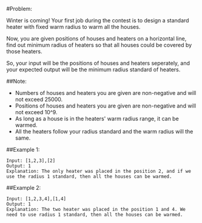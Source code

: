 #Problem:  

Winter is coming! Your first job during the contest is to design a standard heater with fixed warm radius to warm all the houses.

Now, you are given positions of houses and heaters on a horizontal line, find out minimum radius of heaters so that all houses could be covered by those heaters.

So, your input will be the positions of houses and heaters seperately, and your expected output will be the minimum radius standard of heaters.

##Note:
* Numbers of houses and heaters you are given are non-negative and will not exceed 25000.  
* Positions of houses and heaters you are given are non-negative and will not exceed 10^9.  
* As long as a house is in the heaters' warm radius range, it can be warmed.  
* All the heaters follow your radius standard and the warm radius will the same.  

##Example 1:  

	Input: [1,2,3],[2]  
	Output: 1  
	Explanation: The only heater was placed in the position 2, and if we use the radius 1 standard, then all the houses can be warmed.  

##Example 2:  

	Input: [1,2,3,4],[1,4]  
	Output: 1  
	Explanation: The two heater was placed in the position 1 and 4. We need to use radius 1 standard, then all the houses can be warmed.  

